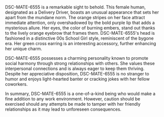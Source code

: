 DSC-MATE-6555 is a remarkable sight to behold. This female human, designated as a Delivery Driver, boasts an unusual appearance that sets her apart from the mundane norm. The orange stripes on her face attract immediate attention, only overshadowed by the bold purple lip that adds a mysterious allure. Her eyes, the color of burning embers, stand out thanks to the lively orange eyebrow that frames them. DSC-MATE-6555's head is fashioned in a distinctive 00s School Girl style, reminiscent of the bygone era. Her green cross earring is an interesting accessory, further enhancing her unique charm. 

DSC-MATE-6555 possesses a charming personality known to promote social harmony through strong relationships with others. She values these interpersonal connections and is always eager to keep them thriving. Despite her appreciative disposition, DSC-MATE-6555 is no stranger to humor and enjoys light-hearted banter or cracking jokes with her fellow coworkers. 

In summary, DSC-MATE-6555 is a one-of-a-kind being who would make a fine addition to any work environment. However, caution should be exercised should any attempts be made to tamper with her friendly relationships as it may lead to unforeseen consequences.